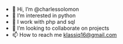 - 👋 Hi, I’m @charlessolomon
- 👀 I’m interested in python 
- 🌱 I work with php and sql
- 💞️ I’m looking to collaborate on projects 
- 📫 How to reach me klassiq16@gmail.com

<!---
charlessolomon/charlessolomon is a ✨ special ✨ repository because its `README.md` (this file) appears on your GitHub profile.
You can click the Preview link to take a look at your changes.
--->
